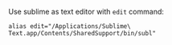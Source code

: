 Use sublime as text editor with ``edit`` command:

``alias edit="/Applications/Sublime\ Text.app/Contents/SharedSupport/bin/subl"``


